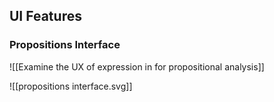 ## UI Features
### Propositions Interface
![[Examine the UX of expression in for propositional analysis]]

![[propositions interface.svg]]
